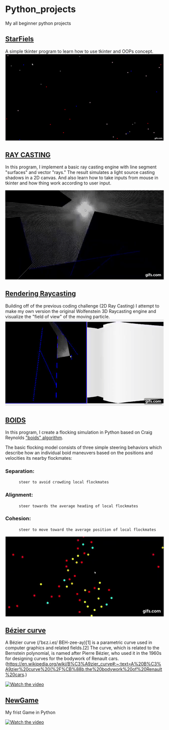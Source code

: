 # Python_projects
My all beginner python projects


## [StarFiels](https://github.com/i-am-creator/Python_projects/blob/master/1_star_field.py)

A simple tkinter program to learn how to use tkinter and OOPs concept.
[![](./images/starfield.gif)](http://www.youtube.com/watch?v=XwKYypBxOTo "StarField")


## [RAY CASTING](https://github.com/i-am-creator/Python_projects/blob/master/2_2D_RayCasting.py)

In this program, I implement a basic ray casting engine with line segment "surfaces" and vector "rays." The result simulates a light source casting shadows in a 2D canvas. And also learn how to take inputs from mouse in tkinter and how thing work according to user input.

[![](./images/Ray.gif)](https://youtu.be/dWtuROPuh0w "Ray")

## [Rendering Raycasting](3_Rendering_Raycasting.py)

Building off of the previous coding challenge (2D Ray Casting) I attempt to make my own version the original Wolfenstein 3D Raycasting engine and visualize the "field of view" of the moving particle.
[![](./images/ray2.gif)](https://youtu.be/0ZZDAAb0mIc "Raycasting")

## [BOIDS](4_biods.py)


In this program, I create a flocking simulation in Python based on Craig Reynolds ["boids" algorithm](https://www.red3d.com/cwr/boids/).

The basic flocking model consists of three simple steering behaviors which describe how an individual boid maneuvers based on the positions and velocities its nearby flockmates:

###    Separation: 
          steer to avoid crowding local flockmates
          
###    Alignment:
          steer towards the average heading of local flockmates


###    Cohesion:
          steer to move toward the average position of local flockmates
          
[![](./images/boid.gif)](https://youtu.be/9exutmsIghQ)

          
## [Bézier curve](5_BézierCurve.py)

A Bézier curve (/ˈbɛz.i.eɪ/ BEH-zee-ay)[1] is a parametric curve used in computer graphics and related fields.[2] The curve, which is related to the Bernstein polynomial, is named after Pierre Bézier, who used it in the 1960s for designing curves for the bodywork of Renault cars. (https://en.wikipedia.org/wiki/B%C3%A9zier_curve#:~:text=A%20B%C3%A9zier%20curve%20(%2F%CB%88b,the%20bodywork%20of%20Renault%20cars.)



[![Watch the video](https://img.youtube.com/vi/RHpS0SegHEs/maxresdefault.jpg)](https://youtu.be/RHpS0SegHEs)





## [NewGame](newGame1.3/main.py)

My frist Game in Python


[![Watch the video](https://img.youtube.com/vi/7zheYe2BkF4/maxresdefault.jpg)](https://youtu.be/7zheYe2BkF4)



